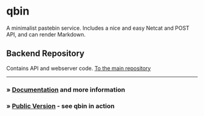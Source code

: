 # qbin
A minimalist pastebin service. Includes a nice and easy Netcat and POST API, and can render Markdown.

## Backend Repository
Contains API and webserver code. [To the main repository](https://github.com/qbin-io/qbin)

---
### » [Documentation](http://qbin-io.viewdocs.io/qbin/) and more information
### » [Public Version](https://qbin.io/) - see qbin in action
